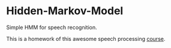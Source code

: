 # Hidden-Markov-Model
Simple HMM for speech recognition.  

This is a homework of this awesome speech processing [course](http://ocw.aca.ntu.edu.tw/ntu-ocw/ocw/cou/104S204).  

